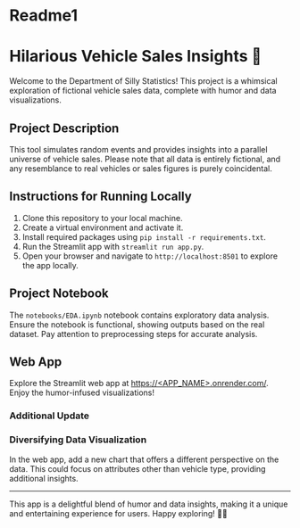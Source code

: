 # Readme1
# Hilarious Vehicle Sales Insights 🚗

Welcome to the Department of Silly Statistics! This project is a whimsical exploration of fictional vehicle sales data, complete with humor and data visualizations.

## Project Description
This tool simulates random events and provides insights into a parallel universe of vehicle sales. Please note that all data is entirely fictional, and any resemblance to real vehicles or sales figures is purely coincidental.

## Instructions for Running Locally
1. Clone this repository to your local machine.
2. Create a virtual environment and activate it.
3. Install required packages using `pip install -r requirements.txt`.
4. Run the Streamlit app with `streamlit run app.py`.
5. Open your browser and navigate to `http://localhost:8501` to explore the app locally.

## Project Notebook
The `notebooks/EDA.ipynb` notebook contains exploratory data analysis. Ensure the notebook is functional, showing outputs based on the real dataset. Pay attention to preprocessing steps for accurate analysis.

## Web App
Explore the Streamlit web app at [https://<APP_NAME>.onrender.com/](https://<APP_NAME>.onrender.com/). Enjoy the humor-infused visualizations!

### Additional Update
### Diversifying Data Visualization
In the web app, add a new chart that offers a different perspective on the data. This could focus on attributes other than vehicle type, providing additional insights.

---

This app is a delightful blend of humor and data insights, making it a unique and entertaining experience for users. Happy exploring! 🚙🤣
